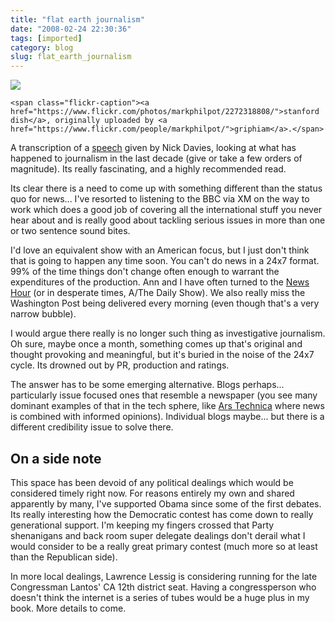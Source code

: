 ```yaml
---
title: "flat earth journalism"
date: "2008-02-24 22:30:36"
tags: [imported]
category: blog
slug: flat_earth_journalism
---
```


<div class="flickr-frame">
	<a href="https://www.flickr.com/photos/markphilpot/2272318808/" title="photo sharing"><img src="https://farm3.static.flickr.com/2226/2272318808_f6cf4e0543.jpg" class="flickr-photo" /></a>

    <span class="flickr-caption"><a href="https://www.flickr.com/photos/markphilpot/2272318808/">stanford dish</a>, originally uploaded by <a href="https://www.flickr.com/people/markphilpot/">griphiam</a>.</span>

</div>

A transcription of a <a href="https://www.mwaw.net/2007/12/08/davies/">speech</a> given by Nick Davies, looking at what has happened to journalism in the last decade (give or take a few orders of magnitude). Its really fascinating, and a highly recommended read.

Its clear there is a need to come up with something different than the status quo for news... I've resorted to listening to the BBC via XM on the way to work which does a good job of covering all the international stuff you never hear about and is really good about tackling serious issues in more than one or two sentence sound bites.

I'd love an equivalent show with an American focus, but I just don't think that is going to happen any time soon. You can't do news in a 24x7 format. 99% of the time things don't change often enough to warrant the expenditures of the production. Ann and I have often turned to the <a href="https://www.pbs.org/newshour/">News Hour</a> (or in desperate times, A/The Daily Show). We also really miss the Washington Post being delivered every morning (even though that's a very narrow bubble).

I would argue there really is no longer such thing as investigative journalism. Oh sure, maybe once a month, something comes up that's original and thought provoking and meaningful, but it's buried in the noise of the 24x7 cycle. Its drowned out by PR, production and ratings.

The answer has to be some emerging alternative. Blogs perhaps... particularly issue focused ones that resemble a newspaper (you see many dominant examples of that in the tech sphere, like <a href="https://arstechnica.com/index.ars">Ars Technica</a> where news is combined with informed opinions). Individual blogs maybe... but there is a different credibility issue to solve there.

## On a side note

This space has been devoid of any political dealings which would be considered timely right now. For reasons entirely my own and shared apparently by many, I've supported Obama since some of the first debates. Its really interesting how the Democratic contest has come down to really generational support. I'm keeping my fingers crossed that Party shenanigans and back room super delegate dealings don't derail what I would consider to be a really great primary contest (much more so at least than the Republican side).

In more local dealings, Lawrence Lessig is considering running for the late Congressman Lantos' CA 12th district seat. Having a congressperson who doesn't think the internet is a series of tubes would be a huge plus in my book. More details to come.
